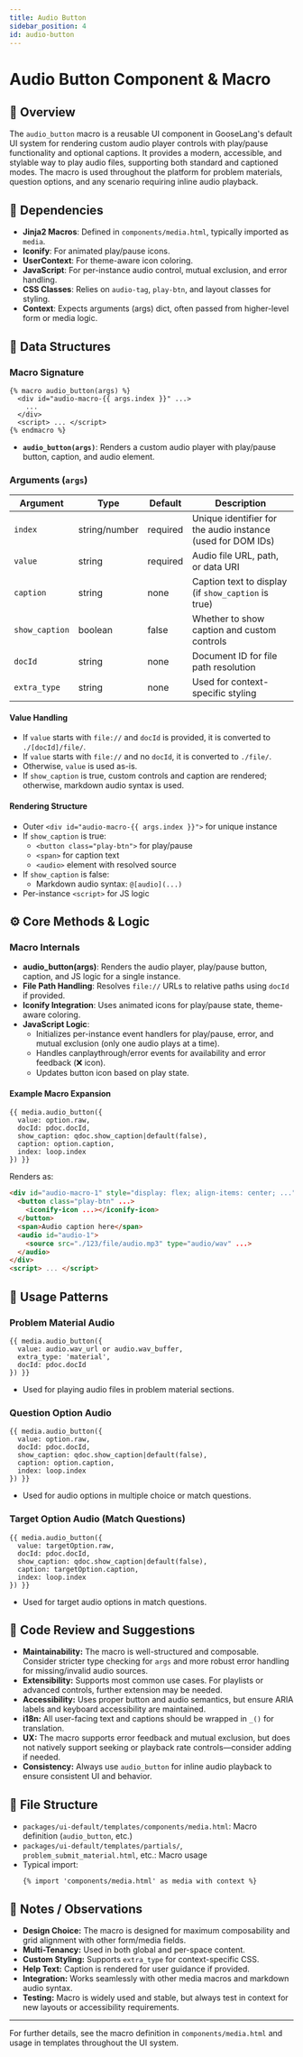 ```yaml
---
title: Audio Button
sidebar_position: 4
id: audio-button
---
```


# Audio Button Component & Macro

## 📘 Overview

The `audio_button` macro is a reusable UI component in GooseLang's default UI system for rendering custom audio player controls with play/pause functionality and optional captions. It provides a modern, accessible, and stylable way to play audio files, supporting both standard and captioned modes. The macro is used throughout the platform for problem materials, question options, and any scenario requiring inline audio playback.

## 🔗 Dependencies

- **Jinja2 Macros**: Defined in `components/media.html`, typically imported as `media`.
- **Iconify**: For animated play/pause icons.
- **UserContext**: For theme-aware icon coloring.
- **JavaScript**: For per-instance audio control, mutual exclusion, and error handling.
- **CSS Classes**: Relies on `audio-tag`, `play-btn`, and layout classes for styling.
- **Context**: Expects arguments (args) dict, often passed from higher-level form or media logic.

## 📐 Data Structures

### Macro Signature

```jinja2
{% macro audio_button(args) %}
  <div id="audio-macro-{{ args.index }}" ...>
    ...
  </div>
  <script> ... </script>
{% endmacro %}
```

- **`audio_button(args)`**: Renders a custom audio player with play/pause button, caption, and audio element.

### Arguments (`args`)

| Argument      | Type     | Default   | Description |
|--------------|----------|-----------|-------------|
| `index`      | string/number | required | Unique identifier for the audio instance (used for DOM IDs) |
| `value`      | string   | required  | Audio file URL, path, or data URI |
| `caption`    | string   | none      | Caption text to display (if `show_caption` is true) |
| `show_caption`| boolean | false     | Whether to show caption and custom controls |
| `docId`      | string   | none      | Document ID for file path resolution |
| `extra_type` | string   | none      | Used for context-specific styling |

#### Value Handling
- If `value` starts with `file://` and `docId` is provided, it is converted to `./[docId]/file/`.
- If `value` starts with `file://` and no `docId`, it is converted to `./file/`.
- Otherwise, `value` is used as-is.
- If `show_caption` is true, custom controls and caption are rendered; otherwise, markdown audio syntax is used.

#### Rendering Structure
- Outer `<div id="audio-macro-{{ args.index }}">` for unique instance
- If `show_caption` is true:
  - `<button class="play-btn">` for play/pause
  - `<span>` for caption text
  - `<audio>` element with resolved source
- If `show_caption` is false:
  - Markdown audio syntax: `@[audio](...)`
- Per-instance `<script>` for JS logic

## ⚙️ Core Methods & Logic

### Macro Internals
- **audio_button(args)**: Renders the audio player, play/pause button, caption, and JS logic for a single instance.
- **File Path Handling**: Resolves `file://` URLs to relative paths using `docId` if provided.
- **Iconify Integration**: Uses animated icons for play/pause state, theme-aware coloring.
- **JavaScript Logic**:
  - Initializes per-instance event handlers for play/pause, error, and mutual exclusion (only one audio plays at a time).
  - Handles canplaythrough/error events for availability and error feedback (❌ icon).
  - Updates button icon based on play state.

#### Example Macro Expansion
```jinja2
{{ media.audio_button({
  value: option.raw,
  docId: pdoc.docId,
  show_caption: qdoc.show_caption|default(false),
  caption: option.caption,
  index: loop.index
}) }}
```
Renders as:
```html
<div id="audio-macro-1" style="display: flex; align-items: center; ...">
  <button class="play-btn" ...>
    <iconify-icon ...></iconify-icon>
  </button>
  <span>Audio caption here</span>
  <audio id="audio-1">
    <source src="./123/file/audio.mp3" type="audio/wav" ...>
  </audio>
</div>
<script> ... </script>
```

## 🧪 Usage Patterns

### Problem Material Audio
```jinja2
{{ media.audio_button({
  value: audio.wav_url or audio.wav_buffer,
  extra_type: 'material',
  docId: pdoc.docId
}) }}
```
- Used for playing audio files in problem material sections.

### Question Option Audio
```jinja2
{{ media.audio_button({
  value: option.raw,
  docId: pdoc.docId,
  show_caption: qdoc.show_caption|default(false),
  caption: option.caption,
  index: loop.index
}) }}
```
- Used for audio options in multiple choice or match questions.

### Target Option Audio (Match Questions)
```jinja2
{{ media.audio_button({
  value: targetOption.raw,
  docId: pdoc.docId,
  show_caption: qdoc.show_caption|default(false),
  caption: targetOption.caption,
  index: loop.index
}) }}
```
- Used for target audio options in match questions.

## 🧠 Code Review and Suggestions

- **Maintainability:** The macro is well-structured and composable. Consider stricter type checking for `args` and more robust error handling for missing/invalid audio sources.
- **Extensibility:** Supports most common use cases. For playlists or advanced controls, further extension may be needed.
- **Accessibility:** Uses proper button and audio semantics, but ensure ARIA labels and keyboard accessibility are maintained.
- **i18n:** All user-facing text and captions should be wrapped in `_()` for translation.
- **UX:** The macro supports error feedback and mutual exclusion, but does not natively support seeking or playback rate controls—consider adding if needed.
- **Consistency:** Always use `audio_button` for inline audio playback to ensure consistent UI and behavior.

## 📝 File Structure

- `packages/ui-default/templates/components/media.html`: Macro definition (`audio_button`, etc.)
- `packages/ui-default/templates/partials/`, `problem_submit_material.html`, etc.: Macro usage
- Typical import:
  ```jinja2
  {% import 'components/media.html' as media with context %}
  ```

## 📌 Notes / Observations

- **Design Choice:** The macro is designed for maximum composability and grid alignment with other form/media fields.
- **Multi-Tenancy:** Used in both global and per-space content.
- **Custom Styling:** Supports `extra_type` for context-specific CSS.
- **Help Text:** Caption is rendered for user guidance if provided.
- **Integration:** Works seamlessly with other media macros and markdown audio syntax.
- **Testing:** Macro is widely used and stable, but always test in context for new layouts or accessibility requirements.

---

For further details, see the macro definition in `components/media.html` and usage in templates throughout the UI system.
